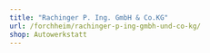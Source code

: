 ```yaml
---
title: "Rachinger P. Ing. GmbH & Co.KG"
url: /forchheim/rachinger-p-ing-gmbh-und-co-kg/
shop: Autowerkstatt
---
```


